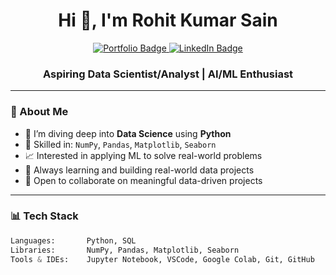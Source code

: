 <h1 align="center">Hi 👋, I'm Rohit Kumar Sain</h1>

<p align="center">
  <a href="https://rohitkumarsain.netlify.app" target="_blank">
    <img src="https://img.shields.io/badge/Portfolio-111111?style=for-the-badge&logo=firefox&logoColor=white" alt="Portfolio Badge"/>
  </a>
  <a href="https://www.linkedin.com/in/RohitKumarSain" target="_blank">
    <img src="https://img.shields.io/badge/LinkedIn-blue?style=for-the-badge&logo=linkedin" alt="LinkedIn Badge"/>
  </a>
</p>

<h3 align="center">Aspiring Data Scientist/Analyst | AI/ML Enthusiast</h3>

---

### 🧠 About Me

- 🚀 I’m diving deep into **Data Science** using **Python**
- 🧰 Skilled in: `NumPy`, `Pandas`, `Matplotlib`, `Seaborn`
- 📈 Interested in applying ML to solve real-world problems
- 🌱 Always learning and building real-world data projects
- 🤝 Open to collaborate on meaningful data-driven projects

---

### 📊 Tech Stack

```python
Languages:       Python, SQL
Libraries:       NumPy, Pandas, Matplotlib, Seaborn
Tools & IDEs:    Jupyter Notebook, VSCode, Google Colab, Git, GitHub
